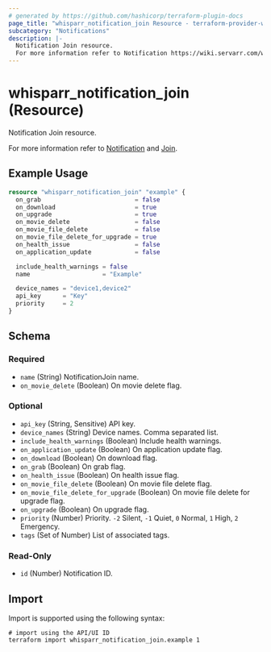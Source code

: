 ```yaml
---
# generated by https://github.com/hashicorp/terraform-plugin-docs
page_title: "whisparr_notification_join Resource - terraform-provider-whisparr"
subcategory: "Notifications"
description: |-
  Notification Join resource.
  For more information refer to Notification https://wiki.servarr.com/whisparr/settings#connect and Join https://wiki.servarr.com/whisparr/supported#join.
---
```


# whisparr_notification_join (Resource)

<!-- subcategory:Notifications -->Notification Join resource.
For more information refer to [Notification](https://wiki.servarr.com/whisparr/settings#connect) and [Join](https://wiki.servarr.com/whisparr/supported#join).

## Example Usage

```terraform
resource "whisparr_notification_join" "example" {
  on_grab                          = false
  on_download                      = true
  on_upgrade                       = true
  on_movie_delete                  = false
  on_movie_file_delete             = false
  on_movie_file_delete_for_upgrade = true
  on_health_issue                  = false
  on_application_update            = false

  include_health_warnings = false
  name                    = "Example"

  device_names = "device1,device2"
  api_key      = "Key"
  priority     = 2
}
```

<!-- schema generated by tfplugindocs -->
## Schema

### Required

- `name` (String) NotificationJoin name.
- `on_movie_delete` (Boolean) On movie delete flag.

### Optional

- `api_key` (String, Sensitive) API key.
- `device_names` (String) Device names. Comma separated list.
- `include_health_warnings` (Boolean) Include health warnings.
- `on_application_update` (Boolean) On application update flag.
- `on_download` (Boolean) On download flag.
- `on_grab` (Boolean) On grab flag.
- `on_health_issue` (Boolean) On health issue flag.
- `on_movie_file_delete` (Boolean) On movie file delete flag.
- `on_movie_file_delete_for_upgrade` (Boolean) On movie file delete for upgrade flag.
- `on_upgrade` (Boolean) On upgrade flag.
- `priority` (Number) Priority. `-2` Silent, `-1` Quiet, `0` Normal, `1` High, `2` Emergency.
- `tags` (Set of Number) List of associated tags.

### Read-Only

- `id` (Number) Notification ID.

## Import

Import is supported using the following syntax:

```shell
# import using the API/UI ID
terraform import whisparr_notification_join.example 1
```

